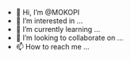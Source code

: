 - 👋 Hi, I’m @MOKOPI
- 👀 I’m interested in ...
- 🌱 I’m currently learning ...
- 💞️ I’m looking to collaborate on ...
- 📫 How to reach me ...

<!---
MOKOPI/MOKOPI is a ✨ special ✨ repository because its `README.md` (this file) appears on your GitHub profile.
You can click the Preview link to take a look at your changes.
--->

